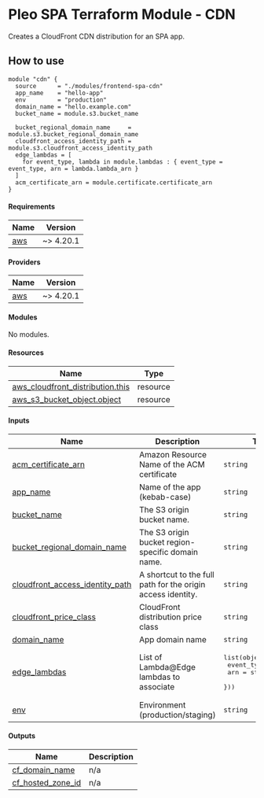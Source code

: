 # Pleo SPA Terraform Module - CDN

Creates a CloudFront CDN distribution for an SPA app.

## How to use

```hcl
module "cdn" {
  source      = "./modules/frontend-spa-cdn"
  app_name    = "hello-app"
  env         = "production"
  domain_name = "hello.example.com"
  bucket_name = module.s3.bucket_name

  bucket_regional_domain_name     = module.s3.bucket_regional_domain_name
  cloudfront_access_identity_path = module.s3.cloudfront_access_identity_path
  edge_lambdas = [
    for event_type, lambda in module.lambdas : { event_type = event_type, arn = lambda.lambda_arn }
  ]
  acm_certificate_arn = module.certificate.certificate_arn
}
```

<!-- BEGIN_TF_DOCS -->
#### Requirements

| Name | Version |
|------|---------|
| <a name="requirement_aws"></a> [aws](#requirement\_aws) | ~> 4.20.1 |

#### Providers

| Name | Version |
|------|---------|
| <a name="provider_aws"></a> [aws](#provider\_aws) | ~> 4.20.1 |

#### Modules

No modules.

#### Resources

| Name | Type |
|------|------|
| [aws_cloudfront_distribution.this](https://registry.terraform.io/providers/hashicorp/aws/latest/docs/resources/cloudfront_distribution) | resource |
| [aws_s3_bucket_object.object](https://registry.terraform.io/providers/hashicorp/aws/latest/docs/resources/s3_bucket_object) | resource |

#### Inputs

| Name | Description | Type | Default | Required |
|------|-------------|------|---------|:--------:|
| <a name="input_acm_certificate_arn"></a> [acm\_certificate\_arn](#input\_acm\_certificate\_arn) | Amazon Resource Name of the ACM certificate | `string` | n/a | yes |
| <a name="input_app_name"></a> [app\_name](#input\_app\_name) | Name of the app (kebab-case) | `string` | n/a | yes |
| <a name="input_bucket_name"></a> [bucket\_name](#input\_bucket\_name) | The S3 origin bucket name. | `string` | n/a | yes |
| <a name="input_bucket_regional_domain_name"></a> [bucket\_regional\_domain\_name](#input\_bucket\_regional\_domain\_name) | The S3 origin bucket region-specific domain name. | `string` | n/a | yes |
| <a name="input_cloudfront_access_identity_path"></a> [cloudfront\_access\_identity\_path](#input\_cloudfront\_access\_identity\_path) | A shortcut to the full path for the origin access identity. | `string` | n/a | yes |
| <a name="input_cloudfront_price_class"></a> [cloudfront\_price\_class](#input\_cloudfront\_price\_class) | CloudFront distribution price class | `string` | `"PriceClass_100"` | no |
| <a name="input_domain_name"></a> [domain\_name](#input\_domain\_name) | App domain name | `string` | n/a | yes |
| <a name="input_edge_lambdas"></a> [edge\_lambdas](#input\_edge\_lambdas) | List of Lambda@Edge lambdas to associate | <pre>list(object({<br>    event_type = string<br>    arn        = string<br>  }))</pre> | n/a | yes |
| <a name="input_env"></a> [env](#input\_env) | Environment (production/staging) | `string` | n/a | yes |

#### Outputs

| Name | Description |
|------|-------------|
| <a name="output_cf_domain_name"></a> [cf\_domain\_name](#output\_cf\_domain\_name) | n/a |
| <a name="output_cf_hosted_zone_id"></a> [cf\_hosted\_zone\_id](#output\_cf\_hosted\_zone\_id) | n/a |
<!-- END_TF_DOCS -->
